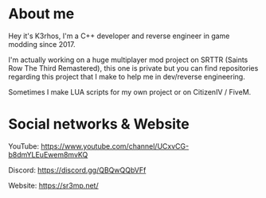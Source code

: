 # About me

Hey it's K3rhos, I'm a C++ developer and reverse engineer in game modding since 2017.

I'm actually working on a huge multiplayer mod project on SRTTR (Saints Row The Third Remastered), this one is private but you can find repositories regarding this project that I make to help me in dev/reverse engineering.

Sometimes I make LUA scripts for my own project or on CitizenIV / FiveM.

# Social networks & Website

YouTube: https://www.youtube.com/channel/UCxvCG-b8dmYLEuEwem8mvKQ

Discord: https://discord.gg/QBQwQQbVFf

Website: https://sr3mp.net/
